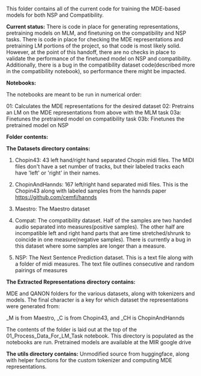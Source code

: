 This folder contains all of the current code for training the MDE-based models for both NSP and Compatibility. 



**Current status:**
There is code in place for generating representations, pretraining models on MLM, and finetuning on the compatibility and NSP tasks. There is code in place for checking the MDE representations and pretraining LM portions of the project, so that code is most likely solid. However, at the point of this handoff, there are no checks in place to validate the performance of the finetuned model on NSP and compatibility. Additionally, there is a bug in the compatibility dataset code(described more in the compatibility notebook), so performance there might be impacted.


**Notebooks:**

The notebooks are meant to be run in numerical order:

01: Calculates the MDE representations for the desired dataset
02: Pretrains an LM on the MDE representations from above with the MLM task
03a: Finetunes the pretrained model on compatibility task
03b: Finetunes the pretrained model on NSP



**Folder contents:**



**The Datasets directory contains:**

1. Chopin43: 43 left hand/right hand separated Chopin midi files. The MIDI files don't have a set number of tracks, but their labeled tracks each have 'left' or 'right' in their names. 

2. ChopinAndHannds: 167 left/right hand separated midi files. This is the Chopin43 along with labeled samples from the hannds paper https://github.com/cemfi/hannds

3. Maestro: The Maestro dataset

4. Compat: The compatibility dataset. Half of the samples are two handed audio separated into measures(positive samples). The other half are incompatible left and right hand parts that are time stretched/shrunk to coincide in one measure(negative samples). There is currently a bug in this dataset where some samples are longer than a measure.

5. NSP: The Next Sentence Prediction dataset. This is a text file along with a folder of midi measures. The text file outlines consecutive and random pairings of measures




**The Extracted Representations directory contains:**

MDE and QANON folders for the various datasets, along with tokenizers and models. The final character is a key for which dataset the representations were generated from:

_M is from Maestro, _C is from Chopin43, and _CH is ChopinAndHannds

The contents of the folder is laid out at the top of the 01_Process_Data_For_LM_Task notebook. This directory is populated as the notebooks are run. Pretrained models are available at the MIR google drive



**The utils directory contains:**
Unmodified source from huggingface, along with helper functions for the custom tokenizer and computing MDE representations.







